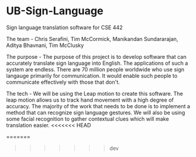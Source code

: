 # UB-Sign-Language
Sign language translation software for CSE 442

The team - 
Chris Serafini, Tim McCormick, Manikandan Sundararajan, Aditya Bhavnani, Tim McClusky

The purpose - 
The purpose of this project is to develop software that can accurately translate sign language into English. The applications of such a system are endless. There are 70 million people worldwide who use sign langauge primarily for communication. It would enable such people to communicate effectively with those that don't.

The tech - 
We will be using the Leap motion to create this software. The leap motion allows us to track hand movement with a high degree of accuracy. The majority of the work that needs to be done is to implement a method that can recognize sign language gestures. We will also be using some facial recognition to gather contextual clues which will make translation easier.
<<<<<<< HEAD

=======
>>>>>>> dev
